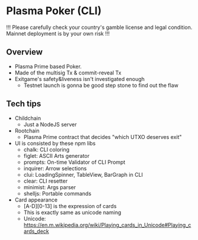 # Plasma Poker (CLI)

!!! Please carefully check your country's gamble license and legal condition. Mainnet deployment is by your own risk !!!

## Overview
- Plasma Prime based Poker.
- Made of the multisig Tx & commit-reveal Tx
- Exitgame's safety&liveness isn't investigated enough
  - Testnet launch is gonna be good step stone to find out the flaw

## Tech tips
- Childchain
  - Just a NodeJS server
- Rootchain
  - Plasma Prime contract that decides "which UTXO deserves exit"
- UI is consisted by these npm libs
  - chalk: CLI coloring
  - figlet: ASCII Arts generator
  - prompts: On-time Validator of CLI Prompt
  - inquirer: Arrow selections
  - clui: LoadingSpinner, TableView, BarGraph in CLI
  - clear: CLI resetter
  - minimist: Args parser
  - shelljs: Portable commands
- Card appearance
  - [A-D][0-13] is the expression of cards
  - This is exactly same as unicode naming
  - Unicode: https://en.m.wikipedia.org/wiki/Playing_cards_in_Unicode#Playing_cards_deck
